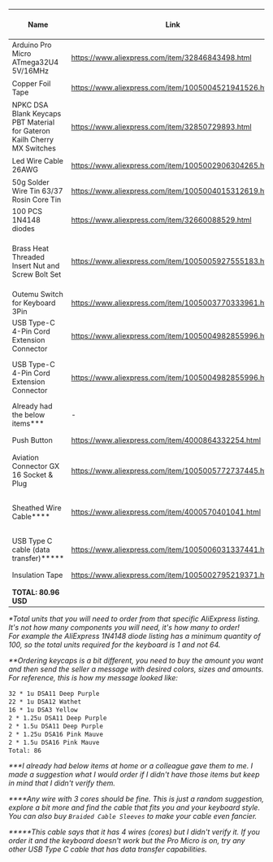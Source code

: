 | Name                                                                     | Link                                                  | Option                                                | Price per unit | Shipping | Total units* | Total | Screenshot                                                                                                                                                              |
|--------------------------------------------------------------------------|-------------------------------------------------------|-------------------------------------------------------|----------------|----------|--------------|-------|-------------------------------------------------------------------------------------------------------------------------------------------------------------------------|
| Arduino Pro Micro ATmega32U4 5V/16MHz                                    | https://www.aliexpress.com/item/32846843498.html      | Type-C                                                | 3.51           | 0.28     | 2            | 7.58  | ![Arduino_Pro_Micro_ATmega32U4_5V16MHz](./screenshots/Arduino_Pro_Micro_ATmega32U4_5V16MHz.png)                                                                         |
| Copper Foil Tape                                                         | https://www.aliexpress.com/item/1005004521941526.html | Width: 3mm, Length: 10m                               | 0.99           | 0        | 1            | 0.99  | ![Copper_Foil_Tape](./screenshots/Copper_Foil_Tape.png)                                                                                                                 |
| NPKC DSA Blank Keycaps PBT Material for Gateron Kailh Cherry MX Switches | https://www.aliexpress.com/item/32850729893.html      | 86pcs**                                               | 26.28          | 0        | 1            | 26.28 | ![NPKC_DSA_Blank_Keycaps_PBT_Material_for_Gateron_Kailh_Cherry_MX_Switches](./screenshots/NPKC_DSA_Blank_Keycaps_PBT_Material_for_Gateron_Kailh_Cherry_MX_Switches.png) |
| Led Wire Cable 26AWG                                                     | https://www.aliexpress.com/item/1005002906304265.html | Color: 6pin, Length: 5m                               | 2.22           | 0        | 1            | 2.22  | ![Led_Wire_Cable_26AWG](./screenshots/Led_Wire_Cable_26AWG.png)                                                                                                         |
| 50g Solder Wire Tin 63/37 Rosin Core Tin                                 | https://www.aliexpress.com/item/1005004015312619.html | Diameter: 50g 0.8mm                                   | 1.97           | 0.97     | 1            | 2.94  | ![50g_Solder_Wire_Tin_6337_Rosin_Core_Tin](./screenshots/50g_Solder_Wire_Tin_6337_Rosin_Core_Tin.png)                                                                   |
| 100 PCS 1N4148 diodes                                                    | https://www.aliexpress.com/item/32660088529.html      | default                                               | 0.62           | 0        | 1            | 0.62  | ![100_PCS_1N4148_diodes](./screenshots/100_PCS_1N4148_diodes.png)                                                                                                       |
| Brass Heat Threaded Insert Nut and Screw Bolt Set                        | https://www.aliexpress.com/item/1005005927555183.html | Size: M3x3x4.2 (20set), Color: Countersunk head       | 1.35           | 0        | 1            | 1.35  | ![Brass_Heat_Threaded_Insert_Nut_and_Screw_Bolt_Set](./screenshots/Brass_Heat_Threaded_Insert_Nut_and_Screw_Bolt_Set.png)                                               |
| Outemu Switch for Keyboard 3Pin                                          | https://www.aliexpress.com/item/1005003770333961.html | Color: Brown switch, Axis Body: 70pcs                 | 11.05          | was 7.73 | 1            | 18.78 | ![Outemu_Switch_for_Keyboard_3Pin](./screenshots/Outemu_Switch_for_Keyboard_3Pin.png)                                                                                   |
| USB Type-C 4-Pin Cord Extension Connector                                | https://www.aliexpress.com/item/1005004982855996.html | Color: 25cm, Cable Length: 4pin Type-C Male           | 1.28           | 0.51     | 2            | 3.79  | ![USB_Type](./screenshots/USB_Type-C_4-Pin_Cord_Extension_Connector_male.png)                                                                                           |
| USB Type-C 4-Pin Cord Extension Connector                                | https://www.aliexpress.com/item/1005004982855996.html | Color: 25cm, Cable Length: 4pin Type-C Female         | 1.28           | 0.51     | 2            | 3.79  | ![USB_Type](./screenshots/USB_Type-C_4-Pin_Cord_Extension_Connector_female.png)                                                                                         |
| Already had the below items***                                           | -                                                     | -                                                     | -              | -        | -            | -     | -                                                                                                                                                                       |
| Push Button                                                              | https://www.aliexpress.com/item/4000864332254.html    | Color: 6x6x8                                          | 1.06           | 0.81     | 1            | 1.87  | ![Push_Button](./screenshots/Push_Button.png)                                                                                                                           |
| Aviation Connector GX 16 Socket & Plug                                   | https://www.aliexpress.com/item/1005005772737445.html | Connector Type: 1set, Pins: GX-16 3pin                | 0.42           | 1.73     | 2            | 4.3   | ![Aviation_Connector_GX_16_Socket_Plug](./screenshots/Aviation_Connector_GX_16_Socket_Plug.png)                                                                         |
| Sheathed Wire Cable****                                                  | https://www.aliexpress.com/item/4000570401041.html    | Color: Black 24AWG, Length: 2m, Specification: 3Cores | 2.00           | 0.41     | 1            | 2.41  | ![Sheathed_Wire_Cable](./screenshots/Sheathed_Wire_Cable.png)                                                                                                           |
| USB Type C cable (data transfer)*****                                    | https://www.aliexpress.com/item/1005006031337441.html | Color: Black-1.5m                                     | 1.39           | 0        | 1            | 1.39  | ![USB_Type_C_cable_data_transfer](./screenshots/USB_Type_C_cable_data_transfer.png)                                                                                     |
| Insulation Tape                                                          | https://www.aliexpress.com/item/1005002795219371.html | Color: black                                          | 1.79           | 0.86     | 1            | 2.65  | ![Insulation_Tape](./screenshots/Insulation_Tape.png)                                                                                                                   |
| **TOTAL: 80.96 USD**                                                     |                                                       |                                                       |                |          |              |       |                                                                                                                                                                         |


*\*Total units that you will need to order from that specific AliExpress listing. It's not how many components you will need, it's how many to order!*     
*For example the AliExpress 1N4148 diode listing has a minimum quantity of 100, so the total units required for the keyboard is 1 and not 64.*

*\*\*Ordering keycaps is a bit different, you need to buy the amount you want and then send the seller a message with desired colors, sizes and amounts.*    
*For reference, this is how my message looked like:*
```
32 * 1u DSA11 Deep Purple
22 * 1u DSA12 Wathet
16 * 1u DSA3 Yellow
2 * 1.25u DSA11 Deep Purple
2 * 1.5u DSA11 Deep Purple
2 * 1.25u DSA16 Pink Mauve
2 * 1.5u DSA16 Pink Mauve
Total: 86
```
*\*\*\*I already had below items at home or a colleague gave them to me. I made a suggestion what I would order if I didn't have those items but keep in mind that I didn't verify them.*    

*\*\*\*\*Any wire with 3 cores should be fine. This is just a random suggestion, explore a bit more and find the cable that fits you and your keyboard style. You can also buy `Braided Cable Sleeves` to make your cable even fancier.*     

*\*\*\*\*\*This cable says that it has 4 wires (cores) but I didn't verify it. If you order it and the keyboard doesn't work but the Pro Micro is on, try any other USB Type C cable that has data transfer capabilities.*   

